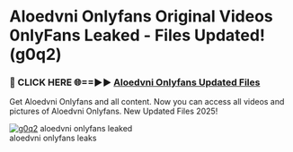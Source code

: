 # Aloedvni Onlyfans Original Videos 0nlyFans Leaked - Files Updated! (g0q2)

<h3>🔴 CLICK HERE 🌐==►► <a href="https://tinyurl.com/4seja8ks" rel="nofollow">Aloedvni Onlyfans Updated Files</a></h3>

Get Aloedvni Onlyfans and all content. Now you can access all videos and pictures of Aloedvni Onlyfans. New Updated Files 2025!

[![g0q2](https://i.imgur.com/EWjZXRe.gif)](https://tinyurl.com/4seja8ks)
aloedvni onlyfans leaked<br>
aloedvni onlyfans leaks